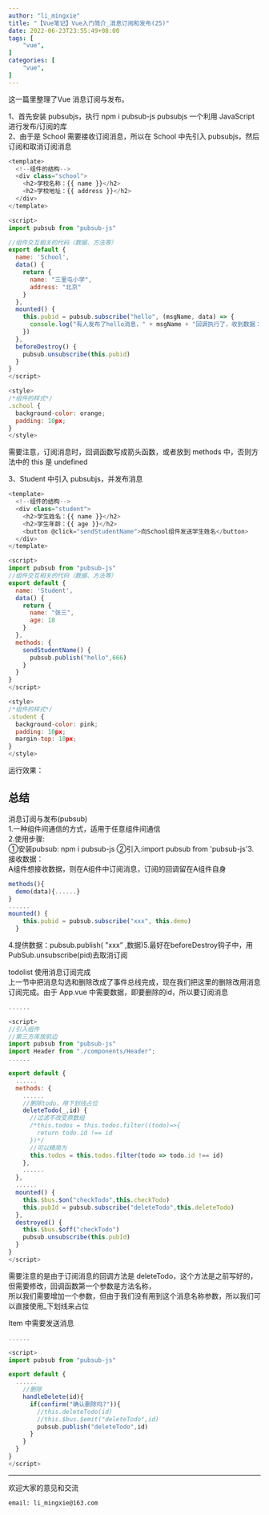 ```yaml
---
author: "li_mingxie"
title: "【Vue笔记】Vue入门简介_消息订阅和发布(25)"
date: 2022-06-23T23:55:49+08:00
tags: [
    "vue",
]
categories: [
    "vue",
]
---
```


这一篇里整理了Vue 消息订阅与发布。  <!--more-->

1、首先安装 pubsubjs，执行 ​​npm i pubsub-js​​ pubsubjs 一个利用 JavaScript 进行发布/订阅的库  
2、由于是 School 需要接收订阅消息，所以在 School 中先引入 pubsubjs，然后订阅和取消订阅消息  

```js
<template>
  <!--组件的结构-->
  <div class="school">
    <h2>学校名称：{{ name }}</h2>
    <h2>学校地址：{{ address }}</h2>
  </div>
</template>

<script>
import pubsub from "pubsub-js"

//组件交互相关的代码（数据、方法等）
export default {
  name: 'School',
  data() {
    return {
      name: "三里屯小学",
      address: "北京"
    }
  },
  mounted() {
    this.pubid = pubsub.subscribe("hello", (msgName, data) => {
      console.log("有人发布了hello消息，" + msgName + "回调执行了，收到数据：" + data);
    })
  },
  beforeDestroy() {
    pubsub.unsubscribe(this.pubid)
  }
}
</script>

<style>
/*组件的样式*/
.school {
  background-color: orange;
  padding: 10px;
}
</style>
```

需要注意，订阅消息时，回调函数写成箭头函数，或者放到 methods 中，否则方法中的 ​​this​​ 是 undefined  

3、Student 中引入 pubsubjs，并发布消息  

```js
<template>
  <!--组件的结构-->
  <div class="student">
    <h2>学生姓名：{{ name }}</h2>
    <h2>学生年龄：{{ age }}</h2>
    <button @click="sendStudentName">向School组件发送学生姓名</button>
  </div>
</template>

<script>
import pubsub from "pubsub-js"
//组件交互相关的代码（数据、方法等）
export default {
  name: 'Student',
  data() {
    return {
      name: "张三",
      age: 18
    }
  },
  methods: {
    sendStudentName() {
      pubsub.publish("hello",666)
    }
  }
}
</script>

<style>
/*组件的样式*/
.student {
  background-color: pink;
  padding: 10px;
  margin-top: 10px;
}
</style>
```

运行效果：

## 总结

消息订阅与发布(pubsub)  
1.一种组件间通信的方式，适用于任意组件间通信  
2.使用步骤:  
①安装pubsub: ​​​npm i pubsub-js​​​ ②引入:​​import pubsub from 'pubsub-js'​​
3.接收数据：  
A组件想接收数据，则在A组件中订阅消息，订阅的回调留在A组件自身  

```js
methods(){
  demo(data){......}
}
......
mounted() {
    this.pubid = pubsub.subscribe("xxx", this.demo)
  }
```

4.提供数据：​​pubsub.publish( "xxx” ,数据)​​​ 5.最好在​​beforeDestroy​​钩子中，用​​PubSub.unsubscribe(pid)​​去取消订阅  

todolist 使用消息订阅完成  
上一节中把消息勾选和删除改成了事件总线完成，现在我们把这里的删除改用消息订阅完成。由于 App.vue 中需要数据，即要删除的id，所以要订阅消息  

```js
......

<script>
//引入组件
//第三方库放前边
import pubsub from "pubsub-js"
import Header from "./components/Header";
......

export default {
  ......
  methods: {
    ......
    //删除todo，用下划线占位
    deleteTodo(_,id) {
      //过滤不改变原数组
      /*this.todos = this.todos.filter((todo)=>{
        return todo.id !== id
      })*/
      //可以精简为
      this.todos = this.todos.filter(todo => todo.id !== id)
    },
    ......
  },
  ......
  mounted() {
    this.$bus.$on("checkTodo",this.checkTodo)
    this.pubId = pubsub.subscribe("deleteTodo",this.deleteTodo)
  },
  destroyed() {
    this.$bus.$off("checkTodo")
    pubsub.unsubscribe(this.pubId)
  }
}
</script>
```

需要注意的是由于订阅消息的回调方法是 deleteTodo，这个方法是之前写好的，但需要修改，回调函数第一个参数是方法名称，  
所以我们需要增加一个参数，但由于我们没有用到这个消息名称参数，所以我们可以直接使用 ​​_​​下划线来占位  

Item 中需要发送消息  

```js
......

<script>
import pubsub from "pubsub-js"

export default {
  ......
    //删除
    handleDelete(id){
      if(confirm("确认删除吗?")){
        //this.deleteTodo(id)
        //this.$bus.$emit("deleteTodo",id)
        pubsub.publish("deleteTodo",id)
      }
    }
  }
}
</script>
```

----------------------------------------------
欢迎大家的意见和交流

`email: li_mingxie@163.com`
